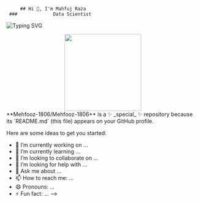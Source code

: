          ## Hi 👋, I'm Mahfuj Raza
     ###             Data Scientist
<!-- Data Scientist intern in AlmaBetter -->
<!--Always Learn New Thinks -->
![Typing SVG](https://readme-typing-svg.herokuapp.com?font=Fira+Code&pause=1000&color=00FF00&width=435&lines=Welcome+to+my+GitHub+profile!)

<!-- Side sticker or image -->
<div align="center">
  <img src="https://media.giphy.com/media/your-gif-link.gif" width="200"/>
</div>
**Mehfooz-1806/Mehfooz-1806** is a ✨ _special_ ✨ repository because its `README.md` (this file) appears on your GitHub profile.

Here are some ideas to get you started:

- 🔭 I’m currently working on ...
- 🌱 I’m currently learning ...
- 👯 I’m looking to collaborate on ...
- 🤔 I’m looking for help with ...
- 💬 Ask me about ...
- 📫 How to reach me: ...
- 😄 Pronouns: ...
- ⚡ Fun fact: ...
-->
